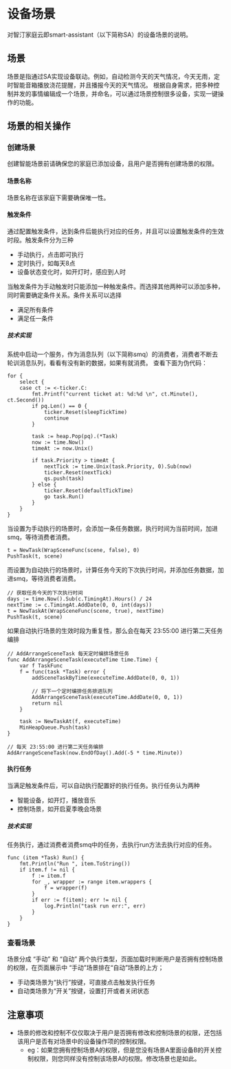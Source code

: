 # 设备场景
对智汀家庭云即smart-assistant（以下简称SA）的设备场景的说明。
## 场景
场景是指通过SA实现设备联动。例如，自动检测今天的天气情况，今天无雨，定时智能音箱播放浇花提醒，并且播报今天的天气情况。
根据自身需求，把多种控制并发的事情编辑成一个场景，并命名，可以通过场景控制很多设备，实现一键操作的功能。

## 场景的相关操作

### 创建场景
创建智能场景前请确保您的家庭已添加设备，且用户是否拥有创建场景的权限。

#### 场景名称
场景名称在该家庭下需要确保唯一性。

#### 触发条件
通过配置触发条件，达到条件后能执行对应的任务，并且可以设置触发条件的生效时段。触发条件分为三种
* 手动执行，点击即可执行
* 定时执行，如每天8点
* 设备状态变化时，如开灯时，感应到人时

当触发条件为手动触发时只能添加一种触发条件。而选择其他两种可以添加多种，同时需要确定条件关系。条件关系可以选择
* 满足所有条件
* 满足任一条件

##### 技术实现
系统中启动一个服务，作为消息队列（以下简称smq）的消费者，消费者不断去轮训消息队列，看看有没有新的数据，如果有就消费。
查看下面为伪代码：
```
for {
    select {
    case ct := <-ticker.C:
        fmt.Printf("current ticket at: %d:%d \n", ct.Minute(), ct.Second())
        if pq.Len() == 0 {
            ticker.Reset(sleepTickTime)
            continue
        }

        task := heap.Pop(pq).(*Task)
        now := time.Now()
        timeAt := now.Unix()

        if task.Priority > timeAt {
            nextTick := time.Unix(task.Priority, 0).Sub(now)
            ticker.Reset(nextTick)
            qs.push(task)
        } else {
            ticker.Reset(defaultTickTime)
            go task.Run()
        }
    }
}
```
当设置为手动执行的场景时，会添加一条任务数据，执行时间为当前时间，加进smq，等待消费者消费。
```
t = NewTask(WrapSceneFunc(scene, false), 0)
PushTask(t, scene)
```
而设置为自动执行的场景时，计算任务今天的下次执行时间，并添加任务数据，加进smq，等待消费者消费。
```
// 获取任务今天的下次执行时间
days := time.Now().Sub(c.TimingAt).Hours() / 24
nextTime := c.TimingAt.AddDate(0, 0, int(days))
t = NewTaskAt(WrapSceneFunc(scene, true), nextTime)
PushTask(t, scene)
```
如果自动执行场景的生效时段为重复性，那么会在每天 23:55:00 进行第二天任务编排
```
// AddArrangeSceneTask 每天定时编排场景任务
func AddArrangeSceneTask(executeTime time.Time) {
    var f TaskFunc
    f = func(task *Task) error {
        addSceneTaskByTime(executeTime.AddDate(0, 0, 1))
    
        // 将下一个定时编排任务排进队列
        AddArrangeSceneTask(executeTime.AddDate(0, 0, 1))
        return nil
    }
    
    task := NewTaskAt(f, executeTime)
    MinHeapQueue.Push(task)
}

// 每天 23:55:00 进行第二天任务编排
AddArrangeSceneTask(now.EndOfDay().Add(-5 * time.Minute))
```

#### 执行任务
当满足触发条件后，可以自动执行配置好的执行任务。执行任务认为两种
* 智能设备，如开灯，播放音乐
* 控制场景，如开启夏季晚会场景

##### 技术实现
任务执行，通过消费者消费smq中的任务，去执行run方法去执行对应的任务。
```
func (item *Task) Run() {
    fmt.Println("Run ", item.ToString())
    if item.f != nil {
        f := item.f
        for _, wrapper := range item.wrappers {
            f = wrapper(f)
        }
        if err := f(item); err != nil {
            log.Println("task run err:", err)
        }
    }
}
```


### 查看场景
场景分成 “手动” 和 “自动” 两个执行类型，页面加载时判断用户是否拥有控制场景的权限，在页面展示中 “手动”场景排在“自动”场景的上方；

* 手动类场景为“执行”按键，可直接点击触发执行任务
* 自动类场景为“开关”按键，设置打开或者关闭状态


## 注意事项
* 场景的修改和控制不仅仅取决于用户是否拥有修改和控制场景的权限，还包括该用户是否有对场景中的设备操作项的控制权限。
    * eg：如果您拥有控制场景A的权限，但是您没有场景A里面设备B的开关控制权限，则您同样没有控制该场景A的权限。修改场景也是如此。